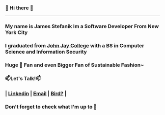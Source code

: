 ### 👋 Hi there 👋
---
### My name is James Stefanik Im a Software Developer From New York City
### I graduated from [John Jay College](http://jjay.smartcatalogiq.com/en/2019-2020/Undergraduate-Bulletin/Majors/Computer-Science-and-Information-Security-Bachelor-of-Science) with a BS in Computer Science and Information Security

###  Huge 🍩 Fan and even Bigger Fan of Sustainable Fashion~

###  📫Let's Talk!📫

### | [Linkedin](https://www.linkedin.com/in/james-stefanik-532382a4/) | [Email](james.stefanik@gmail.com) | [Bird?](https://www.youtube.com/watch?v=9Gc4QTqslN4) |


### Don't forget to check what I'm up to 💖

<!--
**hiityu/hiityu** is a ✨ _special_ ✨ repository because its `README.md` (this file) appears on your GitHub profile.

Here are some ideas to get you started:

- 🔭 I’m currently working on ...
- 🌱 I’m currently learning ...
- 👯 I’m looking to collaborate on ...
- 🤔 I’m looking for help with ...
- 💬 Ask me about ...
- 📫 How to reach me: ...
- 😄 Pronouns: ...
- ⚡ Fun fact: ...
-->

